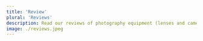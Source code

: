 ```yaml
---
title: 'Review'
plural: 'Reviews'
description: Read our reviews of photography equipment (lenses and cameras).
image: ./reviews.jpeg
---
```

